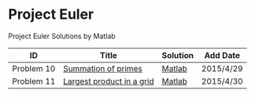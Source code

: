 Project Euler
========

Project Euler Solutions by Matlab

| ID | Title | Solution | Add Date |
| ------------ | ------------ | ------------ | ------------ |
|Problem 10|[Summation of primes](https://projecteuler.net/problem=10/)|[Matlab](Matlab/Summation_of_primes.m)|2015/4/29|
|Problem 11|[Largest product in a grid](https://projecteuler.net/problem=11)|[Matlab](Matlab/Largest_product_in_a_grid.m)|2015/4/30|